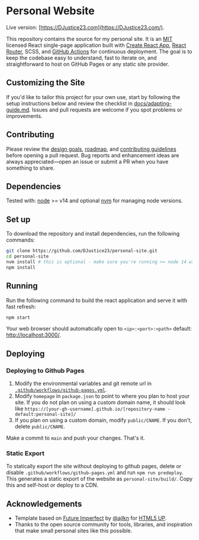 # Personal Website

Live version: [https://DJustice23.com](https://DJustice23.com/).

This repository contains the source for my personal site. It is an [MIT](https://github.com/DJustice23/personal-site/blob/main/LICENSE) licensed React single-page application built with [Create React App](https://github.com/facebook/create-react-app), [React Router](https://reactrouter.com/), SCSS, and [GitHub Actions](https://github.com/features/actions) for continuous deployment. The goal is to keep the codebase easy to understand, fast to iterate on, and straightforward to host on GitHub Pages or any static site provider.

## Customizing the Site

If you'd like to tailor this project for your own use, start by following the setup instructions below and review the checklist in [docs/adapting-guide.md](./docs/adapting-guide.md). Issues and pull requests are welcome if you spot problems or improvements.

## Contributing

Please review the [design goals](./docs/design-goals.md), [roadmap](./docs/roadmap.md), and [contributing guidelines](./docs/contributing.md) before opening a pull request. Bug reports and enhancement ideas are always appreciated—open an issue or submit a PR when you have something to share.

## Dependencies

Tested with: [node](https://nodejs.org/) >= v14 and optional [nvm](https://github.com/nvm-sh/nvm#installing-and-updating) for managing node versions.

## Set up

To download the repository and install dependencies, run the following commands:

```bash
git clone https://github.com/DJustice23/personal-site.git
cd personal-site
nvm install # this is optional - make sure you're running >= node 14 with `node --version`
npm install
```

## Running

Run the following command to build the react application and serve it with fast refresh:

```bash
npm start
```

Your web browser should automatically open to `<ip>:<port>:<path>` default: [http://localhost:3000/](http://localhost:3000/).

## Deploying

### Deploying to Github Pages

1. Modify the environmental variables and git remote url in [`.github/workflows/github-pages.yml`](.github/workflows/github-pages.yml).
2. Modify `homepage` in `package.json` to point to where you plan to host your site. If you do not plan on using a custom domain name, it should look like `https://[your-gh-username].github.io/[repository-name - default:personal-site]/`
3. If you plan on using a custom domain, modify `public/CNAME`. If you don't, delete `public/CNAME`.

Make a commit to `main` and push your changes. That's it.

### Static Export

To statically export the site without deploying to github pages, delete or disable `.github/workflows/github-pages.yml` and run `npm run predeploy`. This generates a static export of the website as `personal-site/build/`. Copy this and self-host or deploy to a CDN.

## Acknowledgements

- Template based on [Future Imperfect](https://html5up.net/future-imperfect) by [@ajlkn](https://github.com/ajlkn) for [HTML5 UP](https://html5up.net/).
- Thanks to the open source community for tools, libraries, and inspiration that make small personal sites like this possible.
